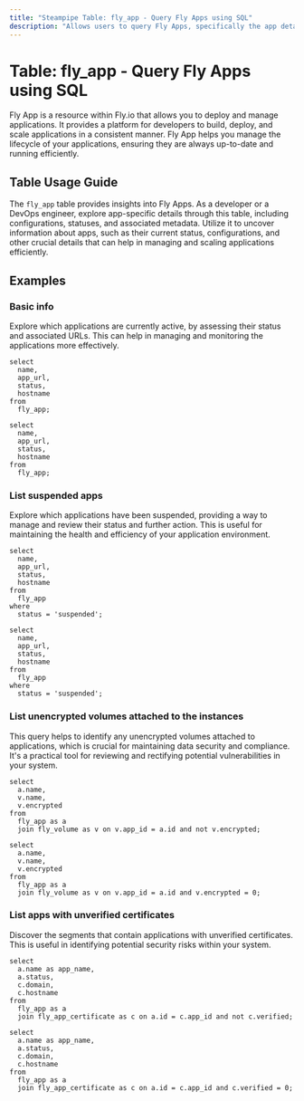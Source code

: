 ```yaml
---
title: "Steampipe Table: fly_app - Query Fly Apps using SQL"
description: "Allows users to query Fly Apps, specifically the app details, providing insights into app configurations and statuses."
---
```


# Table: fly_app - Query Fly Apps using SQL

Fly App is a resource within Fly.io that allows you to deploy and manage applications. It provides a platform for developers to build, deploy, and scale applications in a consistent manner. Fly App helps you manage the lifecycle of your applications, ensuring they are always up-to-date and running efficiently.

## Table Usage Guide

The `fly_app` table provides insights into Fly Apps. As a developer or a DevOps engineer, explore app-specific details through this table, including configurations, statuses, and associated metadata. Utilize it to uncover information about apps, such as their current status, configurations, and other crucial details that can help in managing and scaling applications efficiently.

## Examples

### Basic info
Explore which applications are currently active, by assessing their status and associated URLs. This can help in managing and monitoring the applications more effectively.

```sql+postgres
select
  name,
  app_url,
  status,
  hostname
from
  fly_app;
```

```sql+sqlite
select
  name,
  app_url,
  status,
  hostname
from
  fly_app;
```

### List suspended apps
Explore which applications have been suspended, providing a way to manage and review their status and further action. This is useful for maintaining the health and efficiency of your application environment.

```sql+postgres
select
  name,
  app_url,
  status,
  hostname
from
  fly_app
where
  status = 'suspended';
```

```sql+sqlite
select
  name,
  app_url,
  status,
  hostname
from
  fly_app
where
  status = 'suspended';
```

### List unencrypted volumes attached to the instances
This query helps to identify any unencrypted volumes attached to applications, which is crucial for maintaining data security and compliance. It's a practical tool for reviewing and rectifying potential vulnerabilities in your system.

```sql+postgres
select
  a.name,
  v.name,
  v.encrypted
from
  fly_app as a
  join fly_volume as v on v.app_id = a.id and not v.encrypted;
```

```sql+sqlite
select
  a.name,
  v.name,
  v.encrypted
from
  fly_app as a
  join fly_volume as v on v.app_id = a.id and v.encrypted = 0;
```

### List apps with unverified certificates
Discover the segments that contain applications with unverified certificates. This is useful in identifying potential security risks within your system.

```sql+postgres
select
  a.name as app_name,
  a.status,
  c.domain,
  c.hostname
from
  fly_app as a
  join fly_app_certificate as c on a.id = c.app_id and not c.verified;
```

```sql+sqlite
select
  a.name as app_name,
  a.status,
  c.domain,
  c.hostname
from
  fly_app as a
  join fly_app_certificate as c on a.id = c.app_id and c.verified = 0;
```